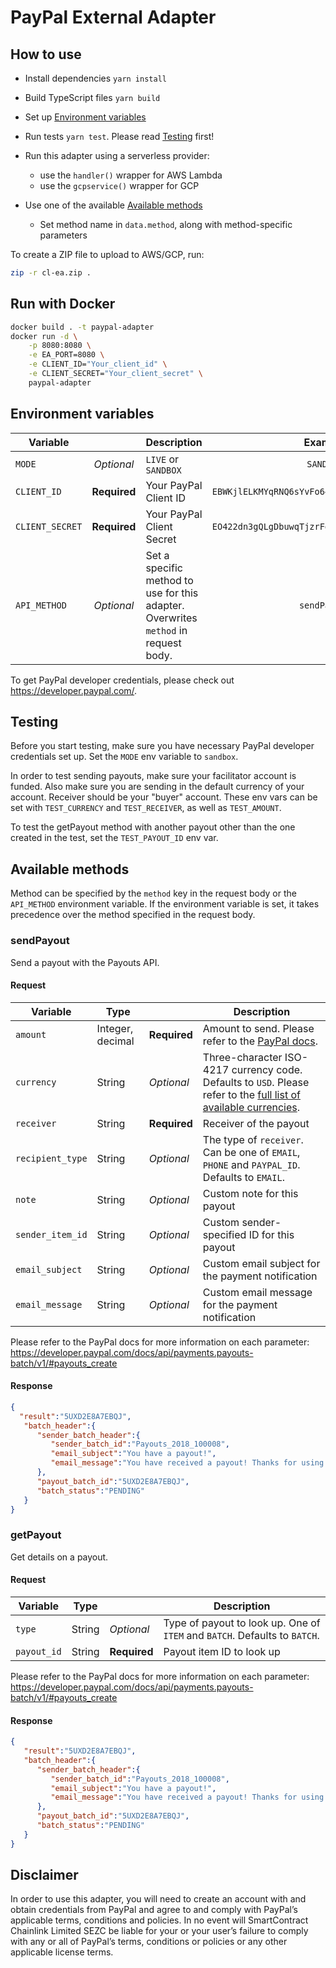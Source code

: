 # PayPal External Adapter

## How to use

* Install dependencies `yarn install`

* Build TypeScript files `yarn build`

* Set up [Environment variables](#environment-variables)

*  Run tests `yarn test`. Please read [Testing](#testing) first!

* Run this adapter using a serverless provider:
    * use the `handler()` wrapper for AWS Lambda
    * use the `gcpservice()` wrapper for GCP

* Use one of the available [Available methods](#available-methods)
    * Set method name in `data.method`, along with method-specific parameters

To create a ZIP file to upload to AWS/GCP, run:

```bash
zip -r cl-ea.zip .
```

## Run with Docker

```bash
docker build . -t paypal-adapter
docker run -d \
    -p 8080:8080 \
    -e EA_PORT=8080 \
    -e CLIENT_ID="Your_client_id" \
    -e CLIENT_SECRET="Your_client_secret" \
    paypal-adapter
```

## Environment variables

| Variable      |               | Description | Example |
|---------------|:-------------:|------------- |:---------:|
| `MODE`     | *Optional*  | `LIVE` or `SANDBOX` | `SANDBOX` |
| `CLIENT_ID`  | **Required**  | Your PayPal Client ID | `EBWKjlELKMYqRNQ6sYvFo64FtaRLRR5BdHEESmha49TM` |
| `CLIENT_SECRET`  | **Required**  | Your PayPal Client Secret | `EO422dn3gQLgDbuwqTjzrFgFtaRLRR5BdHEESmha49TM` |
| `API_METHOD` | *Optional* | Set a specific method to use for this adapter. Overwrites `method` in request body. | `sendPayout` |

To get PayPal developer credentials, please check out https://developer.paypal.com/.

## Testing

Before you start testing, make sure you have necessary PayPal developer credentials set up.
Set the `MODE` env variable to `sandbox`.

In order to test sending payouts, make sure your facilitator account is funded.
Also make sure you are sending in the default currency of your account.
Receiver should be your "buyer" account.
These env vars can be set with `TEST_CURRENCY` and `TEST_RECEIVER`, as well as `TEST_AMOUNT`.

To test the getPayout method with another payout other than the one created in the test, set the `TEST_PAYOUT_ID` env var.

## Available methods

Method can be specified by the `method` key in the request body or the `API_METHOD` environment variable. If the 
environment variable is set, it takes precedence over the method specified in the request body.

### sendPayout

Send a payout with the Payouts API.

#### Request

| Variable | Type |   | Description |
|----------|------|---|-------------|
| `amount` | Integer, decimal | **Required** | Amount to send. Please refer to the [PayPal docs](https://developer.paypal.com/docs/api/payments.payouts-batch/v1/#definition-currency). |
| `currency` | String | *Optional* | Three-character ISO-4217 currency code. Defaults to `USD`. Please refer to the [full list of available currencies](https://developer.paypal.com/docs/integration/direct/rest/currency-codes/). |
| `receiver` | String | **Required** | Receiver of the payout |
| `recipient_type` | String | *Optional* | The type of `receiver`. Can be one of `EMAIL`, `PHONE` and `PAYPAL_ID`. Defaults to `EMAIL`. |
| `note` | String | *Optional* | Custom note for this payout |
| `sender_item_id` | String | *Optional* | Custom sender-specified ID for this payout |
| `email_subject` | String | *Optional* | Custom email subject for the payment notification |
| `email_message` | String | *Optional* | Custom email message for the payment notification |

Please refer to the PayPal docs for more information on each parameter: https://developer.paypal.com/docs/api/payments.payouts-batch/v1/#payouts_create

#### Response

```json
{  
  "result":"5UXD2E8A7EBQJ",
   "batch_header":{  
      "sender_batch_header":{  
         "sender_batch_id":"Payouts_2018_100008",
         "email_subject":"You have a payout!",
         "email_message":"You have received a payout! Thanks for using our service!"
      },
      "payout_batch_id":"5UXD2E8A7EBQJ",
      "batch_status":"PENDING"
   }
}
```

### getPayout

Get details on a payout.

#### Request

| Variable | Type |   | Description |
|----------|------|---|-------------|
| `type` | String | *Optional* | Type of payout to look up. One of `ITEM` and `BATCH`. Defaults to `BATCH`. |
| `payout_id` | String | **Required** | Payout item ID to look up |

Please refer to the PayPal docs for more information on each parameter: https://developer.paypal.com/docs/api/payments.payouts-batch/v1/#payouts_create

#### Response

```json
{  
   "result":"5UXD2E8A7EBQJ",
   "batch_header":{  
      "sender_batch_header":{  
         "sender_batch_id":"Payouts_2018_100008",
         "email_subject":"You have a payout!",
         "email_message":"You have received a payout! Thanks for using our service!"
      },
      "payout_batch_id":"5UXD2E8A7EBQJ",
      "batch_status":"PENDING"
   }
}
```

## Disclaimer

In order to use this adapter, you will need to create an account with and obtain credentials from PayPal and agree to and comply with PayPal’s applicable terms, conditions and policies.  In no event will SmartContract Chainlink Limited SEZC be liable for your or your user’s failure to comply with any or all of PayPal’s terms, conditions or policies or any other applicable license terms.
